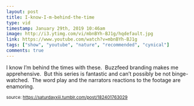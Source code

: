 ```yaml
---
layout: post
title: I-know-I-m-behind-the-time
type: vid
timestamp: January 29th, 2019 10:46am
image: http://i3.ytimg.com/vi/mbnBYh-BJ1g/hqdefault.jpg
link: https://www.youtube.com/watch?v=mbnBYh-BJ1g
tags: ["show", "youtube", "nature", "recommended", "cynical"]
comments: true
---
```

    
I know I’m behind the times with these.  Buzzfeed branding makes me apprehensive.  But this series is fantastic and can’t possibly be not binge-watched.  The word play and the narrators reactions to the footage are enamoring.
 
  
<small>source: https://saturdayxiii.tumblr.com/post/182401763029</small>